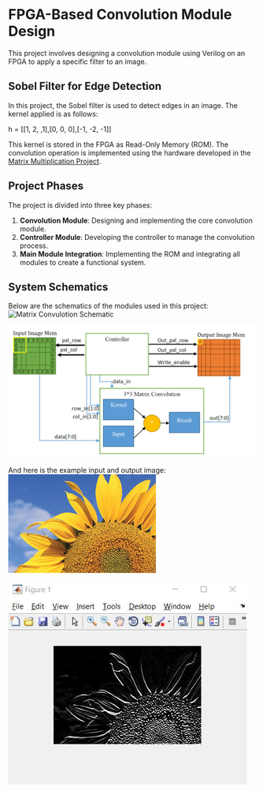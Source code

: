 # FPGA-Based Convolution Module Design

This project involves designing a convolution module using Verilog on an FPGA to apply a specific filter to an image. 

## Sobel Filter for Edge Detection

In this project, the Sobel filter is used to detect edges in an image. The kernel applied is as follows:

 h = [[1, 2, ,1],[0, 0, 0],[-1, -2, -1]]

This kernel is stored in the FPGA as Read-Only Memory (ROM). The convolution operation is implemented using the hardware developed in the [Matrix Multiplication Project](https://github.com/MDKAM/Matrix-Multiplier_verilog_FPGA.git).

## Project Phases

The project is divided into three key phases:

1. **Convolution Module**: Designing and implementing the core convolution module.
2. **Controller Module**: Developing the controller to manage the convolution process.
3. **Main Module Integration**: Implementing the ROM and integrating all modules to create a functional system.

## System Schematics
Below are the schematics of the modules used in this project:
![Matrix Convulotion Schematic](MatrixConvulotion.png)

![Controller Schematic](controllerModule.png)

And here is the example input and output image:
![Test Image](test.png)

![Output Image](output_image.jpg)